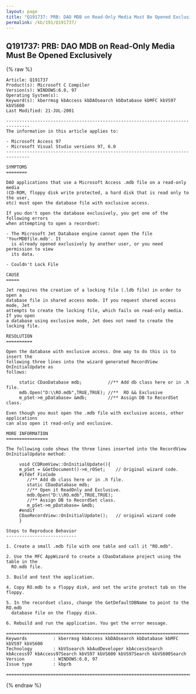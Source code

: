 ```yaml
---
layout: page
title: "Q191737: PRB: DAO MDB on Read-Only Media Must Be Opened Exclusively"
permalink: /kb/191/Q191737/
---
```


## Q191737: PRB: DAO MDB on Read-Only Media Must Be Opened Exclusively

{% raw %}

	Article: Q191737
	Product(s): Microsoft C Compiler
	Version(s): WINDOWS:6.0, 97
	Operating System(s): 
	Keyword(s): kberrmsg kbAccess kbDAOsearch kbDatabase kbMFC kbVS97 kbVS600
	Last Modified: 21-JUL-2001
	
	-------------------------------------------------------------------------------
	The information in this article applies to:
	
	- Microsoft Access 97 
	- Microsoft Visual Studio versions 97, 6.0 
	-------------------------------------------------------------------------------
	
	SYMPTOMS
	========
	
	DAO applications that use a Microsoft Access .mdb file on a read-only media
	(CD-ROM, floppy disk write protected, a hard disk that is read only to the user,
	etc) must open the database file with exclusive access.
	
	If you don't open the database exclusively, you get one of the following errors
	when attempting to open a recordset:
	
	- The Microsoft Jet Database engine cannot open the file 'YourMDBfile.mdb'. It
	  is already opened exclusively by another user, or you need permission to view
	  its data.
	
	- Couldn't Lock File
	
	CAUSE
	=====
	
	Jet requires the creation of a locking file (.ldb file) in order to open a
	database file in shared access mode. If you request shared access mode, Jet
	attempts to create the locking file, which fails on read-only media. If you open
	a database using exclusive mode, Jet does not need to create the locking file.
	
	RESOLUTION
	==========
	
	Open the database with exclusive access. One way to do this is to insert the
	following three lines into the wizard generated RecordView OnInitialUpdate as
	follows:
	
	     static CDaoDatabase mdb;          //** Add db class here or in .h file.
	     mdb.Open("D:\\RO.mdb",TRUE,TRUE); //**  RO && Exclusive
	     m_pSet->m_pDatabase= &mdb;        //** Assign DB to RecordSet class.
	
	Even though you must open the .mdb file with exclusive access, other applications
	can also open it read-only and exclusive.
	
	MORE INFORMATION
	================
	
	The following code shows the three lines inserted into the RecordView
	OnInitialUpdate method:
	
	     void CCDRomView::OnInitialUpdate(){
	     m_pSet = &GetDocument()->m_rOSet;    // Original wizard code.
	     #ifdef FixCode
	        //** Add db class here or in .h file.
	        static CDaoDatabase mdb;
	        //** Open it ReadOnly and Exclusive.
	        mdb.Open("D:\\RO.mdb",TRUE,TRUE);
	        //** Assign DB to RecordSet class.
	        m_pSet->m_pDatabase= &mdb;
	     #endif
	     CDaoRecordView::OnInitialUpdate();   // original wizard code
	     }
	
	Steps to Reproduce Behavior
	---------------------------
	
	1. Create a small .mdb file with one table and call it "RO.mdb".
	
	2. Use the MFC AppWizard to create a CDaoDatabase project using the table in the
	  RO.mdb file.
	
	3. Build and test the application.
	
	4. Copy RO.mdb to a floppy disk, and set the write protect tab on the floppy.
	
	5. In the recordset class, change the GetDefaultDBName to point to the RO.mdb
	  database file on the floppy disk.
	
	6. Rebuild and run the application. You get the error message.
	
	======================================================================
	Keywords          : kberrmsg kbAccess kbDAOsearch kbDatabase kbMFC kbVS97 kbVS600 
	Technology        : kbVSsearch kbAudDeveloper kbAccessSearch kbAccess97 kbAccess97Search kbVS97 kbVS600 kbVS97Search kbVS600Search
	Version           : WINDOWS:6.0, 97
	Issue type        : kbprb
	
	=============================================================================
	

{% endraw %}
